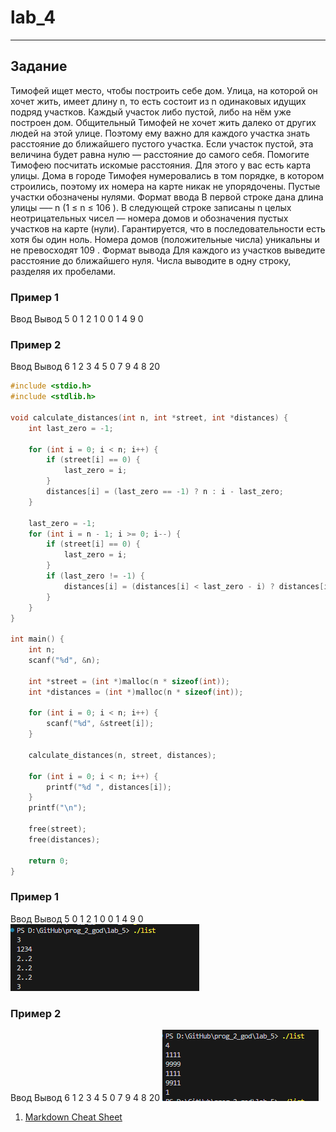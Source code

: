 # lab_4
 
 ---

 ## Задание
Тимофей ищет место, чтобы построить себе дом. Улица, на которой он хочет жить, имеет
длину n, то есть состоит из n одинаковых идущих подряд участков. Каждый участок либо
пустой, либо на нём уже построен дом.
Общительный Тимофей не хочет жить далеко от других людей на этой улице. Поэтому
ему важно для каждого участка знать расстояние до ближайшего пустого участка. Если участок
пустой, эта величина будет равна нулю — расстояние до самого себя.
Помогите Тимофею посчитать искомые расстояния. Для этого у вас есть карта улицы.
Дома в городе Тимофея нумеровались в том порядке, в котором строились, поэтому их номера
на карте никак не упорядочены. Пустые участки обозначены нулями.
Формат ввода
В первой строке дана длина улицы —– n (1 ≤ n ≤ 106
). В следующей строке записаны n
целых неотрицательных чисел — номера домов и обозначения пустых участков на карте
(нули). Гарантируется, что в последовательности есть хотя бы один ноль. Номера домов
(положительные числа) уникальны и не превосходят 109
.
Формат вывода
Для каждого из участков выведите расстояние до ближайшего нуля. Числа выводите в
одну строку, разделяя их пробелами.
### Пример 1
Ввод            Вывод 
5               0 1 2 1 0
0 1 4 9 0       
### Пример 2
Ввод            Вывод
6               1 2 3 4 5
0 7 9 4 8 20

```c
#include <stdio.h>
#include <stdlib.h>

void calculate_distances(int n, int *street, int *distances) {
    int last_zero = -1;

    for (int i = 0; i < n; i++) {
        if (street[i] == 0) {
            last_zero = i;
        }
        distances[i] = (last_zero == -1) ? n : i - last_zero;
    }

    last_zero = -1;
    for (int i = n - 1; i >= 0; i--) {
        if (street[i] == 0) {
            last_zero = i;
        }
        if (last_zero != -1) {
            distances[i] = (distances[i] < last_zero - i) ? distances[i] : last_zero - i;
        }
    }
}

int main() {
    int n;
    scanf("%d", &n);

    int *street = (int *)malloc(n * sizeof(int));
    int *distances = (int *)malloc(n * sizeof(int));

    for (int i = 0; i < n; i++) {
        scanf("%d", &street[i]);
    }

    calculate_distances(n, street, distances);

    for (int i = 0; i < n; i++) {
        printf("%d ", distances[i]);
    }
    printf("\n");

    free(street);
    free(distances);

    return 0;
}


```
### Пример 1
Ввод            Вывод 
5               0 1 2 1 0
0 1 4 9 0   
![](Q.png)
### Пример 2
Ввод            Вывод
6               1 2 3 4 5
0 7 9 4 8 20
![](W.png)
1. [Markdown Cheat Sheet](https://www.markdownguide.org/cheat-sheet/)
